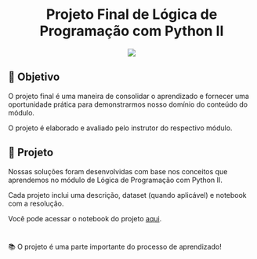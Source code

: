 <h1 align="center">
Projeto Final de Lógica de Programação com Python II
</h1>

<p align="center">
<img src="https://img.shields.io/static/v1?label=Status&message=FINALIZADO&color=blue&style=for-the-badge"/>
</p>

## 🎯 Objetivo 

O projeto final é uma maneira de consolidar o aprendizado e fornecer uma oportunidade prática para demonstrarmos nosso domínio do conteúdo do módulo.

O projeto é elaborado e avaliado pelo instrutor do respectivo módulo.

## 📂 Projeto

Nossas soluções foram desenvolvidas com base nos conceitos que aprendemos no módulo de Lógica de Programação com Python II. 

Cada projeto inclui uma descrição, dataset (quando aplicável) e notebook com a resolução. 

Você pode acessar o notebook do projeto [aqui](https://github.com/felipeoliveirafranco/vem-ser-tech-dados/blob/main/modulo02/projeto/projeto_moduloII_grupo6.ipynb).

#

📚 O projeto é uma parte importante do processo de aprendizado! 
